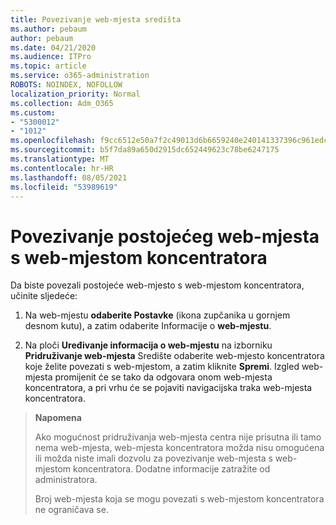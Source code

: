 ```yaml
---
title: Povezivanje web-mjesta središta
ms.author: pebaum
author: pebaum
ms.date: 04/21/2020
ms.audience: ITPro
ms.topic: article
ms.service: o365-administration
ROBOTS: NOINDEX, NOFOLLOW
localization_priority: Normal
ms.collection: Adm_O365
ms.custom:
- "5300012"
- "1012"
ms.openlocfilehash: f9cc6512e50a7f2c49013d6b6659240e240141337396c961edc04225e130f54b
ms.sourcegitcommit: b5f7da89a650d2915dc652449623c78be6247175
ms.translationtype: MT
ms.contentlocale: hr-HR
ms.lasthandoff: 08/05/2021
ms.locfileid: "53989619"
---
```

# <a name="associate-existing-site-with-a-hub-site"></a>Povezivanje postojećeg web-mjesta s web-mjestom koncentratora

Da biste povezali postojeće web-mjesto s web-mjestom koncentratora, učinite sljedeće:
  
1. Na web-mjestu **odaberite Postavke** (ikona zupčanika u gornjem desnom kutu), a zatim odaberite Informacije o **web-mjestu**.

2. Na ploči **Uređivanje informacija o web-mjestu** na izborniku **Pridruživanje web-mjesta** Središte odaberite web-mjesto koncentratora koje želite povezati s web-mjestom, a zatim kliknite **Spremi**. Izgled web-mjesta promijenit će se tako da odgovara onom web-mjesta koncentratora, a pri vrhu će se pojaviti navigacijska traka web-mjesta koncentratora.

>**Napomena**
>
>Ako mogućnost pridruživanja web-mjesta centra nije prisutna ili tamo nema web-mjesta, web-mjesta koncentratora možda nisu omogućena ili možda niste imali dozvolu za povezivanje web-mjesta s web-mjestom koncentratora. Dodatne informacije zatražite od administratora.
>
>Broj web-mjesta koja se mogu povezati s web-mjestom koncentratora ne ograničava se.
  